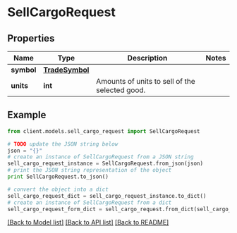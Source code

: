# SellCargoRequest

## Properties

Name | Type | Description | Notes
------------ | ------------- | ------------- | -------------
**symbol** | [**TradeSymbol**](TradeSymbol.md) |  |
**units** | **int** | Amounts of units to sell of the selected good. |

## Example

```python
from client.models.sell_cargo_request import SellCargoRequest

# TODO update the JSON string below
json = "{}"
# create an instance of SellCargoRequest from a JSON string
sell_cargo_request_instance = SellCargoRequest.from_json(json)
# print the JSON string representation of the object
print SellCargoRequest.to_json()

# convert the object into a dict
sell_cargo_request_dict = sell_cargo_request_instance.to_dict()
# create an instance of SellCargoRequest from a dict
sell_cargo_request_form_dict = sell_cargo_request.from_dict(sell_cargo_request_dict)
```

[[Back to Model list]](../README.md#documentation-for-models) [[Back to API list]](../README.md#documentation-for-api-endpoints) [[Back to README]](../README.md)
